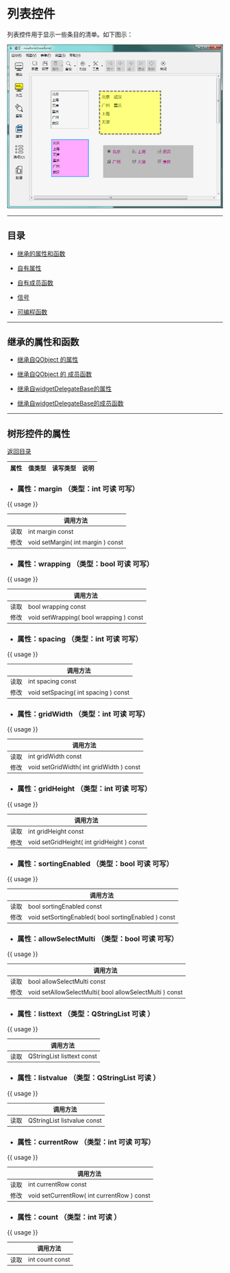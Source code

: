 # 列表控件

列表控件用于显示一些条目的清单。如下图示：

![example](2-23-01.png)

---

<h2 id="category">目录</h2>

- [继承的属性和函数](#继承的属性和函数)

- [自有属性](#树形控件的自有属性)

- [自有成员函数](#树形控件自有成员函数)

- [信号](#树形控件的信号)

- [可编程函数](#可编程函数)

---

## 继承的属性和函数

- [继承自QObject 的属性](2-1-qobject?id=属性)

- [继承自QObject 的 成员函数](2-1-qobject?id=成员函数)

- [继承自widgetDelegateBase的属性](2-2-base?id=属性)

- [继承自widgetDelegateBase的成员函数](2-2-base?id=成员函数)

---

## 树形控件的属性

[返回目录](#category)

|属性|值类型|读写类型|说明|
| - | - | - | - |

- ### 属性：margin （类型：int 可读 可写）

{{ usage }}

| |调用方法|
| - | - |
|读取|int margin const|
|修改|void setMargin( int margin ) const|


- ### 属性：wrapping （类型：bool 可读 可写）

{{ usage }}

| |调用方法|
| - | - |
|读取|bool wrapping const|
|修改|void setWrapping( bool wrapping ) const|


- ### 属性：spacing （类型：int 可读 可写）

{{ usage }}

| |调用方法|
| - | - |
|读取|int spacing const|
|修改|void setSpacing( int spacing ) const|


- ### 属性：gridWidth （类型：int 可读 可写）

{{ usage }}

| |调用方法|
| - | - |
|读取|int gridWidth const|
|修改|void setGridWidth( int gridWidth ) const|


- ### 属性：gridHeight （类型：int 可读 可写）

{{ usage }}

| |调用方法|
| - | - |
|读取|int gridHeight const|
|修改|void setGridHeight( int gridHeight ) const|


- ### 属性：sortingEnabled （类型：bool 可读 可写）

{{ usage }}

| |调用方法|
| - | - |
|读取|bool sortingEnabled const|
|修改|void setSortingEnabled( bool sortingEnabled ) const|


- ### 属性：allowSelectMulti （类型：bool 可读 可写）

{{ usage }}

| |调用方法|
| - | - |
|读取|bool allowSelectMulti const|
|修改|void setAllowSelectMulti( bool allowSelectMulti ) const|


- ### 属性：listtext （类型：QStringList 可读 ）

{{ usage }}

| |调用方法|
| - | - |
|读取|QStringList listtext const|



- ### 属性：listvalue （类型：QStringList 可读 ）

{{ usage }}

| |调用方法|
| - | - |
|读取|QStringList listvalue const|



- ### 属性：currentRow （类型：int 可读 可写）

{{ usage }}

| |调用方法|
| - | - |
|读取|int currentRow const|
|修改|void setCurrentRow( int currentRow ) const|


- ### 属性：count （类型：int 可读 ）

{{ usage }}

| |调用方法|
| - | - |
|读取|int count const|



